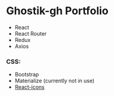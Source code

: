 # Ghostik-gh Portfolio

- React
- React Router
- Redux
- Axios

### CSS:

- Bootstrap
- Materialize (currently not in use)
- [React-icons](https://react-icons.github.io/react-icons/)

